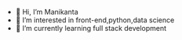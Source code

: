 - 👋 Hi, I’m Manikanta
- 👀 I’m interested in front-end,python,data science
- 🌱 I’m currently learning full stack development

<!---
thotamanikanta/thotamanikanta is a ✨ special ✨ repository because its `README.md` (this file) appears on your GitHub profile.
You can click the Preview link to take a look at your changes.
--->
